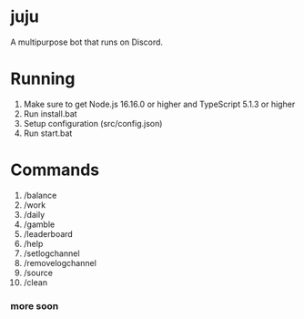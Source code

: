 # juju
A multipurpose bot that runs on Discord.

# Running
1. Make sure to get Node.js 16.16.0 or higher and TypeScript 5.1.3 or higher
2. Run install.bat
3. Setup configuration (src/config.json)
4. Run start.bat

# Commands
1. /balance <user>
2. /work
3. /daily
4. /gamble <amount>
5. /leaderboard
6. /help
7. /setlogchannel <channel>
8. /removelogchannel
9. /source
10. /clean <amount>
### more soon
